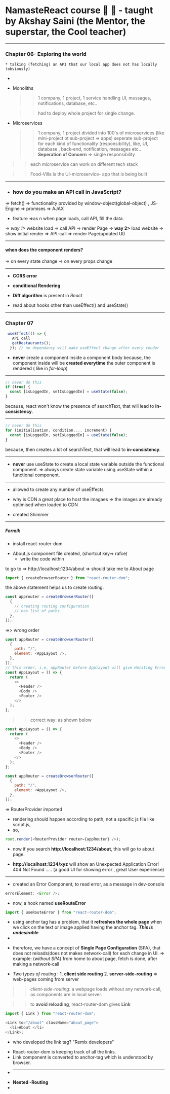 # NamasteReact course 🙏 🚀 - taught by Akshay Saini (the Mentor, the superstar, the Cool teacher)

---

### Chapter 06- Exploring the world

    * talking (fetching) an API that our local app does not has locally (obviously)

-
- Monoliths

  > > 1 company, 1 project, 1 service handling UI, messages, notifications, database, etc..

  > > had to deploy whole project for single change.

- Microservices
  > > 1 company, 1 project divided into 100's of microservices (like mini-project ot sub-project => apps)
  > > seperate sub-project for each kind of functionality (responsibility), like, UI, database , back-end, notification, messages etc..
  > > **Seperation of Concern** => single responsibility

> > each microservice can work on different tech stack

> > Food-Villa is the UI-microservice- app that is being built

---

- ### how do you make an API call in JavaScript?

=> fetch() => functionality provided by window-object(global-object) , JS-Engine
=> promises
=> AJAX

- feature =>as n when page loads, call API, fill the data.

=> _way 1>_ website load => call API => render Page
=> **way 2>** load website => show initial render => API-call => render Page(updated UI)

---

#### when does the component renders?

=> on every state change
=> on every props change

---

- **CORS error**

- **conditional Rendering**

- **Diff algorithm** is present in _React_

- read about hooks other than useEffect() and useState()

---

### Chapter 07

```javascript
 useEffect(() => {
   API call
   getRestaurants();
  }); // no dependancy will make useEffect change after every render
```

- **never** create a component inside a component body
  because, the component inside will be **created everytime** the outer component is rendered ( like in _for-loop_)

---

```javascript
// never do this
if (true) {
  const [isLoggedIn, setIsLoggedIn] = useState(false);
}
```

because, react won't know the presence of searchText, that will lead to **in-consistency**.

---

```javascript
// never do this
for (initialisation, condition..., increment) {
  const [isLoggedIn, setIsLoggedIn] = useState(false);
}
```

because, then creates a lot of searchText, that will lead to **in-consistency**.

---

- **never** use useState to create a local state variable outside the functional component.
  => always create state variable using useState within a functional component.

---

- allowed to create any number of useEffects

- why is CDN a great place to host the imagaes
  => the images are already optimised when loaded to CDN

- created Shimmer

---

##### Formik

- install react-router-dom

* About.js component file created, (shortcut key=> rafce)
  - write the code within

to go to => http://localhost:1234/about => should take me to About page

```javascript
import { createBrowserRouter } from "react-router-dom";
```

the above statement helps us to create routing.

```javascript
const approuter = createBrowserRouter([
  {
    // creating routing configuration
    // has list of paths
  },
]);
```

=>> wrong order

```javascript
const appRouter = createBrowserRouter([
  {
    path: "/",
    element: <AppLayout />,
  },
]);
// this order, i.e, appRouter before Applayout will give Hoisting Error
const AppLayout = () => {
  return (
    <>
      <Header />
      <Body />
      <Footer />
    </>
  );
};
```

> > correct way: as shown below

```javascript
const AppLayout = () => {
  return (
    <>
      <Header />
      <Body />
      <Footer />
    </>
  );
};

const appRouter = createBrowserRouter([
  {
    path: "/",
    element: <AppLayout />,
  },
]);
```

=> RouterProvider imported

- rendering should happen according to path, not a spacific js file like script.js,
- so,

```javascript
root.render(<RouterProvider router={appRouter} />);
```

- now if you search **http://localhost:1234/about**, this will go to about page.

- **http://localhost:1234/xyz** will show an Unexpected Application Error! 404 Not Found ..... (a good UI for showing error , great User experience)

---

- created an Error Component, to read error, as a message in dev-console

```javascript
errorElement: <Error />;
```

- now, a hook named **useRouteError**

```javascript
import { useRouteError } from "react-router-dom";
```

- using anchor tag has a problem, that it **refreshes the whole page** when we click on the text or image applied having the anchor tag. **_This is undesirable_**
-

* therefore, we have a concept of **Single Page Configuration** (SPA), that does not reloads(does not makes network-call) for each change in UI.
  => example: (_without SPA_) from home to about page, fetch is done, after making a network-call

* _Two types of routing_ : 1. **client side routing** 2. **server-side-routing** => web-pages coming from server

> > _client-side-routing_: a webpage loads without any network-call, as components are in local server.

> > to **avoid reloading**, react-router-dom gives **Link**

```javascript
import { Link } from "react-router-dom";

<Link to="/about" className="about_page">
  <li>About </li>
</Link>;
```

- who developed the link tag?
  "Remix developers"

* React-router-dom is keeping track of all the links.
* Link component is converted to anchor-tag which is understood by browser.
* ---
* **Nested -Routing**
*
